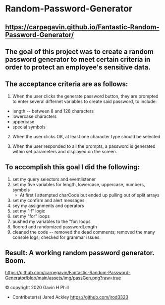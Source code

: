 # Random-Password-Generator
## https://carpegavin.github.io/Fantastic-Random-Password-Generator/

## The goal of this project was to create a random password generator to meet certain criteria in order to protect an employee's sensitive data.

## The acceptance criteria are as follows:
1. When the user clicks the generate password button, they are prompted to enter several differnet variables to create said password, to include:
  * length -- between 8 and 128 characters
  * lowercase characters
  * uppercase
  * special symbols
  
2. When the user clicks OK, at least one character type should be selected

3. When the user responded to all the prompts, a password is generated within set parameters and displayed on the screen.

## To accomplish this goal I did the following:
 1. set my query selectors and eventlistener
 2. set my five variables for length, lowercase, uppercase, numbers, symbols
    * At first I attempted charCode but ended up pulling out of split arrays
 3. set my confirm and alert messages
 4. sey my assignments and operators
 5. set my "if" logic
 6. set my "for" loops
 7. pushed my variables to the "for: loops
 8. floored and randomized passwordLength
 9. cleaned the code -- removed the dead comments; removed the many console logs; checked for grammar issues.
 
## Result: A working random password generator. Boom.

https://github.com/carpegavin/Fantastic-Random-Password-Generator/blob/main/assets/img/passGen.png?raw=true


© copyright 2020 Gavin H Phill

- Contributer(s) Jared Ackley https://github.com/jrod3323
